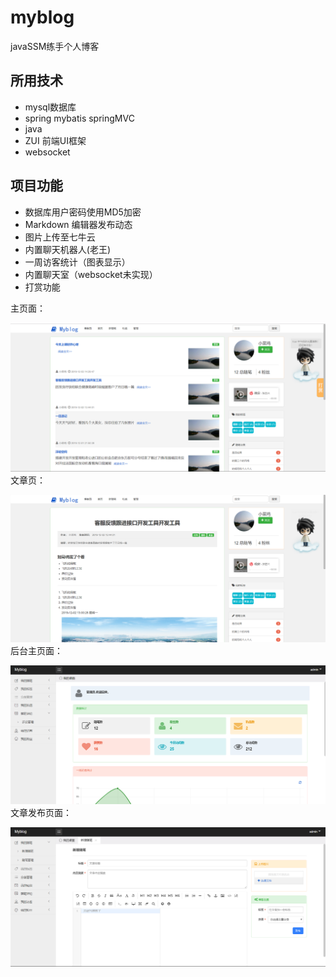 # myblog
javaSSM练手个人博客

## 所用技术
- mysql数据库
- spring mybatis springMVC
- java
- ZUI 前端UI框架
- websocket

## 项目功能

- 数据库用户密码使用MD5加密
- Markdown 编辑器发布动态
- 图片上传至七牛云
- 内置聊天机器人(老王)
- 一周访客统计（图表显示）
- 内置聊天室（websocket未实现）
- 打赏功能


主页面：

![image](https://github.com/yzwand123/myblog/blob/master/1.png)
文章页：

![image](https://github.com/yzwand123/myblog/blob/master/2.png)
后台主页面：

![image](https://github.com/yzwand123/myblog/blob/master/4.png)
文章发布页面：

![image](https://github.com/yzwand123/myblog/blob/master/3.png)
